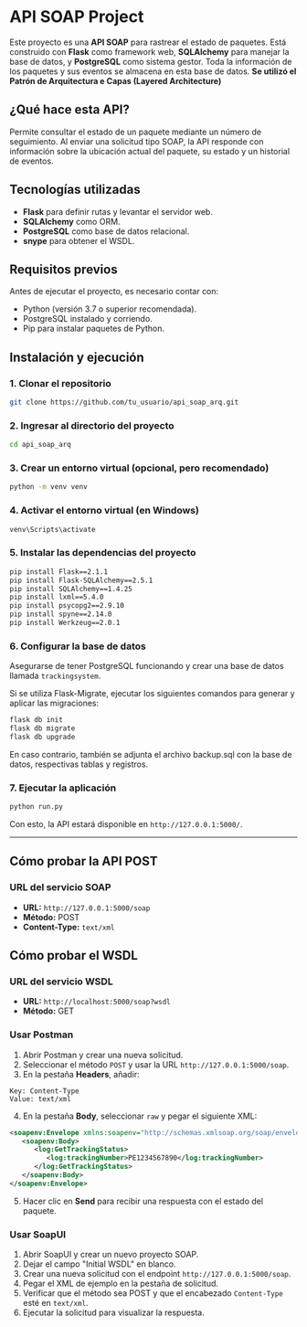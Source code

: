 
# API SOAP Project

Este proyecto es una **API SOAP** para rastrear el estado de paquetes. Está construido con **Flask** como framework web, **SQLAlchemy** para manejar la base de datos, y **PostgreSQL** como sistema gestor. Toda la información de los paquetes y sus eventos se almacena en esta base de datos.
**Se utilizó el Patrón de Arquitectura e Capas (Layered Architecture)**

## ¿Qué hace esta API?

Permite consultar el estado de un paquete mediante un número de seguimiento. Al enviar una solicitud tipo SOAP, la API responde con información sobre la ubicación actual del paquete, su estado y un historial de eventos.

## Tecnologías utilizadas

- **Flask** para definir rutas y levantar el servidor web.
- **SQLAlchemy** como ORM.
- **PostgreSQL** como base de datos relacional.
- **snype** para obtener el WSDL.

## Requisitos previos

Antes de ejecutar el proyecto, es necesario contar con:

- Python (versión 3.7 o superior recomendada).
- PostgreSQL instalado y corriendo.
- Pip para instalar paquetes de Python.

## Instalación y ejecución

### 1. Clonar el repositorio

```bash
git clone https://github.com/tu_usuario/api_soap_arq.git
```

### 2. Ingresar al directorio del proyecto

```bash
cd api_soap_arq
```

### 3. Crear un entorno virtual (opcional, pero recomendado)

```bash
python -m venv venv
```

### 4. Activar el entorno virtual (en Windows)

```bash
venv\Scripts\activate
```

### 5. Instalar las dependencias del proyecto

```bash
pip install Flask==2.1.1
pip install Flask-SQLAlchemy==2.5.1
pip install SQLAlchemy==1.4.25
pip install lxml==5.4.0
pip install psycopg2==2.9.10
pip install spyne==2.14.0
pip install Werkzeug==2.0.1
```

### 6. Configurar la base de datos

Asegurarse de tener PostgreSQL funcionando y crear una base de datos llamada `trackingsystem`.

Si se utiliza Flask-Migrate, ejecutar los siguientes comandos para generar y aplicar las migraciones:

```bash
flask db init
flask db migrate
flask db upgrade
```

En caso contrario, también se adjunta el archivo backup.sql con la base de datos, respectivas tablas y registros.

### 7. Ejecutar la aplicación

```bash
python run.py
```

Con esto, la API estará disponible en `http://127.0.0.1:5000/`.

---

## Cómo probar la API POST

### URL del servicio SOAP

- **URL:** `http://127.0.0.1:5000/soap`
- **Método:** POST
- **Content-Type:** `text/xml`


## Cómo probar el WSDL

### URL del servicio WSDL

- **URL:** `http://localhost:5000/soap?wsdl`
- **Método:** GET

### Usar Postman

1. Abrir Postman y crear una nueva solicitud.
2. Seleccionar el método `POST` y usar la URL `http://127.0.0.1:5000/soap`.
3. En la pestaña **Headers**, añadir:
```
Key: Content-Type
Value: text/xml
```
4. En la pestaña **Body**, seleccionar `raw` y pegar el siguiente XML:

```xml
<soapenv:Envelope xmlns:soapenv="http://schemas.xmlsoap.org/soap/envelope/" xmlns:log="http://logistica.com/ws/tracking">
   <soapenv:Body>
      <log:GetTrackingStatus>
         <log:trackingNumber>PE1234567890</log:trackingNumber>
      </log:GetTrackingStatus>
   </soapenv:Body>
</soapenv:Envelope>
```

5. Hacer clic en **Send** para recibir una respuesta con el estado del paquete.

### Usar SoapUI

1. Abrir SoapUI y crear un nuevo proyecto SOAP.
2. Dejar el campo "Initial WSDL" en blanco.
3. Crear una nueva solicitud con el endpoint `http://127.0.0.1:5000/soap`.
4. Pegar el XML de ejemplo en la pestaña de solicitud.
5. Verificar que el método sea POST y que el encabezado `Content-Type` esté en `text/xml`.
6. Ejecutar la solicitud para visualizar la respuesta.
